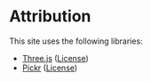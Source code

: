 # Attribution

This site uses the following libraries:

- [Three.js](https://github.com/mrdoob/three.js) ([License](https://github.com/mrdoob/three.js/blob/dev/LICENSE))
- [Pickr](https://github.com/Simonwep/pickr) ([License](https://github.com/Simonwep/pickr/blob/master/LICENSE))
